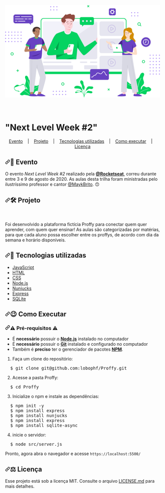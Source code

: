 <h1 algn="center">
 <img alt="backgroundImg" src="https://raw.githubusercontent.com/lobophf/Proffy/c6be17fb89a4a5a68d07d5f87ae565513d445d54/public/images/landing.svg" height="300px" style="max-width:100%;">
</h1>
<h1 algn="center">
  <br>
   "Next Level Week #2"
  <br>
</h1>

<p align="center">
  <a href="#calendar-evento">Evento</a>
  &nbsp;&nbsp;&nbsp;|&nbsp;&nbsp;&nbsp;
  <a href="#hammer_and_wrench-projeto">Projeto</a>
  &nbsp;&nbsp;&nbsp;|&nbsp;&nbsp;&nbsp;
  <a href="#rocket-tecnologias-utilizadas">Tecnologias utilizadas</a>
  &nbsp;&nbsp;&nbsp;|&nbsp;&nbsp;&nbsp;
   <a href="#wink-como-executar">Como executar</a>
  &nbsp;&nbsp;&nbsp;|&nbsp;&nbsp;&nbsp;
   <a href="#balance_scale-licença">Licença</a>
</p>

<h2><a id="user-content-calendar-evento" class="anchor" aria-hidden="true" href="#calendar-evento"><svg class="octicon octicon-link" viewBox="0 0 16 16" version="1.1" width="16" height="16" aria-hidden="true"><path fill-rule="evenodd" d="M7.775 3.275a.75.75 0 001.06 1.06l1.25-1.25a2 2 0 112.83 2.83l-2.5 2.5a2 2 0 01-2.83 0 .75.75 0 00-1.06 1.06 3.5 3.5 0 004.95 0l2.5-2.5a3.5 3.5 0 00-4.95-4.95l-1.25 1.25zm-4.69 9.64a2 2 0 010-2.83l2.5-2.5a2 2 0 012.83 0 .75.75 0 001.06-1.06 3.5 3.5 0 00-4.95 0l-2.5 2.5a3.5 3.5 0 004.95 4.95l1.25-1.25a.75.75 0 00-1.06-1.06l-1.25 1.25a2 2 0 01-2.83 0z"></path></svg></a><g-emoji class="g-emoji" alias="calendar" fallback-src="https://github.githubassets.com/images/icons/emoji/unicode/1f4c6.png">📆</g-emoji> Evento</h2>

<p>O evento <em>Next Level Week #2</em> realizado pela <strong><a href="https://github.com/Rocketseat">@Rocketseat</a></strong>, correu durante entre 3 e 9 de agosto de 2020. As aulas desta trilha foram ministradas pelo ilustríssimo professor e cantor <a href="https://github.com/maykbrito/">@MaykBrito</a>. <g-emoji class="g-emoji" alias="upside_down_face" fallback-src="https://github.githubassets.com/images/icons/emoji/unicode/1f643.png">🙃</g-emoji></p>

<h2><a id="user-content-hammer_and_wrench-projeto" class="anchor" aria-hidden="true" href="#hammer_and_wrench-projeto"><svg class="octicon octicon-link" viewBox="0 0 16 16" version="1.1" width="16" height="16" aria-hidden="true"><path fill-rule="evenodd" d="M7.775 3.275a.75.75 0 001.06 1.06l1.25-1.25a2 2 0 112.83 2.83l-2.5 2.5a2 2 0 01-2.83 0 .75.75 0 00-1.06 1.06 3.5 3.5 0 004.95 0l2.5-2.5a3.5 3.5 0 00-4.95-4.95l-1.25 1.25zm-4.69 9.64a2 2 0 010-2.83l2.5-2.5a2 2 0 012.83 0 .75.75 0 001.06-1.06 3.5 3.5 0 00-4.95 0l-2.5 2.5a3.5 3.5 0 004.95 4.95l1.25-1.25a.75.75 0 00-1.06-1.06l-1.25 1.25a2 2 0 01-2.83 0z"></path></svg></a><g-emoji class="g-emoji" alias="hammer_and_wrench" fallback-src="https://github.githubassets.com/images/icons/emoji/unicode/1f6e0.png">🛠️</g-emoji> Projeto</h2>
<br>

<p>Foi desenvolvido a plataforma fictícia Proffy para conectar quem quer aprender, com quem quer ensinar! As aulas são categorizadas por matérias, para que cada aluno possa escolher entre os proffys, de acordo com dia da semana e horário disponíveis.</p>

<h2><a id="user-content-rocket-tecnologias-utilizadas" class="anchor" aria-hidden="true" href="#rocket-tecnologias-utilizadas"><svg class="octicon octicon-link" viewBox="0 0 16 16" version="1.1" width="16" height="16" aria-hidden="true"><path fill-rule="evenodd" d="M7.775 3.275a.75.75 0 001.06 1.06l1.25-1.25a2 2 0 112.83 2.83l-2.5 2.5a2 2 0 01-2.83 0 .75.75 0 00-1.06 1.06 3.5 3.5 0 004.95 0l2.5-2.5a3.5 3.5 0 00-4.95-4.95l-1.25 1.25zm-4.69 9.64a2 2 0 010-2.83l2.5-2.5a2 2 0 012.83 0 .75.75 0 001.06-1.06 3.5 3.5 0 00-4.95 0l-2.5 2.5a3.5 3.5 0 004.95 4.95l1.25-1.25a.75.75 0 00-1.06-1.06l-1.25 1.25a2 2 0 01-2.83 0z"></path></svg></a><g-emoji class="g-emoji" alias="rocket" fallback-src="https://github.githubassets.com/images/icons/emoji/unicode/1f680.png">🚀</g-emoji> Tecnologias utilizadas</h2>

<ul>
<li><a href="https://www.javascript.com/" rel="nofollow">JavaScript</a></li>
<li><a href="https://www.w3schools.com/html/" rel="nofollow">HTML</a></li>
<li><a href="https://www.w3.org/Style/CSS/Overview.en.html" rel="nofollow">CSS</a></li>
<li><a href="https://nodejs.org/en/" rel="nofollow">Node.js</a></li>
<li><a href="https://mozilla.github.io/nunjucks/" rel="nofollow">Nunjucks</a></li>
<li><a href="https://expressjs.com/" rel="nofollow">Express</a></li>
<li><a href="https://www.sqlite.org/index.html" rel="nofollow">SQLite</a></li>
</ul>

<h2><a id="user-content-wink-como-executar" class="anchor" aria-hidden="true" href="#wink-como-executar"><svg class="octicon octicon-link" viewBox="0 0 16 16" version="1.1" width="16" height="16" aria-hidden="true"><path fill-rule="evenodd" d="M7.775 3.275a.75.75 0 001.06 1.06l1.25-1.25a2 2 0 112.83 2.83l-2.5 2.5a2 2 0 01-2.83 0 .75.75 0 00-1.06 1.06 3.5 3.5 0 004.95 0l2.5-2.5a3.5 3.5 0 00-4.95-4.95l-1.25 1.25zm-4.69 9.64a2 2 0 010-2.83l2.5-2.5a2 2 0 012.83 0 .75.75 0 001.06-1.06 3.5 3.5 0 00-4.95 0l-2.5 2.5a3.5 3.5 0 004.95 4.95l1.25-1.25a.75.75 0 00-1.06-1.06l-1.25 1.25a2 2 0 01-2.83 0z"></path></svg></a><g-emoji class="g-emoji" alias="wink" fallback-src="https://github.githubassets.com/images/icons/emoji/unicode/1f609.png">😉</g-emoji> Como Executar</h2>

<h3><a id="user-content-warning-pré-requisitos-warning" class="anchor" aria-hidden="true" href="#warning-pré-requisitos-warning"><svg class="octicon octicon-link" viewBox="0 0 16 16" version="1.1" width="16" height="16" aria-hidden="true"><path fill-rule="evenodd" d="M7.775 3.275a.75.75 0 001.06 1.06l1.25-1.25a2 2 0 112.83 2.83l-2.5 2.5a2 2 0 01-2.83 0 .75.75 0 00-1.06 1.06 3.5 3.5 0 004.95 0l2.5-2.5a3.5 3.5 0 00-4.95-4.95l-1.25 1.25zm-4.69 9.64a2 2 0 010-2.83l2.5-2.5a2 2 0 012.83 0 .75.75 0 001.06-1.06 3.5 3.5 0 00-4.95 0l-2.5 2.5a3.5 3.5 0 004.95 4.95l1.25-1.25a.75.75 0 00-1.06-1.06l-1.25 1.25a2 2 0 01-2.83 0z"></path></svg></a><g-emoji class="g-emoji" alias="warning" fallback-src="https://github.githubassets.com/images/icons/emoji/unicode/26a0.png">⚠️</g-emoji> Pré-requisitos <g-emoji class="g-emoji" alias="warning" fallback-src="https://github.githubassets.com/images/icons/emoji/unicode/26a0.png">⚠️</g-emoji></h3>

<ul>
<li>É <strong>necessário</strong> possuir o <strong><a href="https://nodejs.org/en/" rel="nofollow">Node.js</a></strong> instalado no computador</li>
<li>É <strong>necessário</strong> possuir o <strong><a href="https://git-scm.com/" rel="nofollow">Git</a></strong> instalado e configurado no computador</li>
<li>Também é <strong>preciso</strong> ter o gerenciador de pacotes <strong><a href="https://www.npmjs.com/" rel="nofollow">NPM</a></strong>.</li>
</ul>

<ol>
<li>Faça um clone do repositório:</li>
</ol>

<div class="highlight highlight-source-shell"><pre>  $ git clone git@github.com:lobophf/Proffy.git</pre></div>

<ol start="2">
<li>Acesse a pasta Proffy:</li>
</ol>

<div class="highlight highlight-source-shell"><pre>  $ <span class="pl-c1">cd</span> Proffy</pre></div>

<ol start="3">
<li>Inicialize o npm e instale as dependências:</li>
</ol>

<div class="highlight highlight-source-shell"><pre>  $ npm init -y
  $ npm install express
  $ npm install nunjucks
  $ npm install express
  $ npm install sqlite-async</pre></div>
  
  <ol start="4">
<li>inicie o servidor:</li>
</ol>

<div class="highlight highlight-source-shell"><pre>  $ node src/server.js</pre></div>

<p>Pronto, agora abra o navegador e acesse <code>https://localhost:5500/</code></p>

<h2><a id="user-content-balance_scale-licença" class="anchor" aria-hidden="true" href="#balance_scale-licença"><svg class="octicon octicon-link" viewBox="0 0 16 16" version="1.1" width="16" height="16" aria-hidden="true"><path fill-rule="evenodd" d="M7.775 3.275a.75.75 0 001.06 1.06l1.25-1.25a2 2 0 112.83 2.83l-2.5 2.5a2 2 0 01-2.83 0 .75.75 0 00-1.06 1.06 3.5 3.5 0 004.95 0l2.5-2.5a3.5 3.5 0 00-4.95-4.95l-1.25 1.25zm-4.69 9.64a2 2 0 010-2.83l2.5-2.5a2 2 0 012.83 0 .75.75 0 001.06-1.06 3.5 3.5 0 00-4.95 0l-2.5 2.5a3.5 3.5 0 004.95 4.95l1.25-1.25a.75.75 0 00-1.06-1.06l-1.25 1.25a2 2 0 01-2.83 0z"></path></svg></a><g-emoji class="g-emoji" alias="balance_scale" fallback-src="https://github.githubassets.com/images/icons/emoji/unicode/2696.png">⚖️</g-emoji> Licença</h2>

 <p>Esse projeto está sob a licença MIT. Consulte o arquivo <a href="/lobophf/Proffy/blob/master/LICENSE">LICENSE.md</a> para mais detalhes.</p>
 
